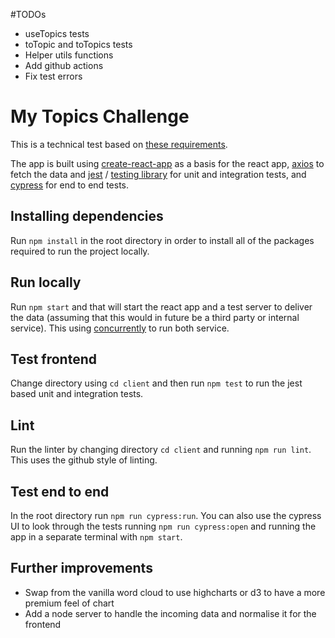#TODOs 
* useTopics tests
* toTopic and toTopics tests
* Helper utils functions
* Add github actions
* Fix test errors

# My Topics Challenge
This is a technical test based on [these requirements](https://gist.github.com/grahamscott/65b43572ad18c5fbdd87).

The app is built using [create-react-app](https://www.npmjs.com/package/create-react-app) as a basis for the react app, [axios](https://www.npmjs.com/package/axios) to fetch the data and [jest](https://jestjs.io/) / [testing library](https://testing-library.com/docs/react-testing-library/intro/) for unit and integration tests, and [cypress](https://cypress.io) for end to end tests.

## Installing dependencies
Run `npm install` in the root directory in order to install all of the packages required to run the project locally.

## Run locally
Run `npm start` and that will start the react app and a test server to deliver the data (assuming that this would in future be a third party or internal service). This using [concurrently](https://www.npmjs.com/package/concurrently)  to run both service.

## Test frontend
Change directory using `cd client` and then run `npm test` to run the jest based unit and integration tests.

## Lint
Run the linter by changing directory `cd client` and running `npm run lint`. This uses the github style of linting.

## Test end to end
In the root directory run `npm run cypress:run`. You can also use the cypress UI to look through the tests running `npm run cypress:open` and running the app in a separate terminal with `npm start`.

## Further improvements
* Swap from the vanilla word cloud to use highcharts or d3 to have a more premium feel of chart
* Add a node server to handle the incoming data and normalise it for the frontend
